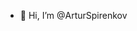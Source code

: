 - 👋 Hi, I’m @ArturSpirenkov


<!---
ArturSpirenkov/ArturSpirenkov is a ✨ special ✨ repository because its `README.md` (this file) appears on your GitHub profile.
You can click the Preview link to take a look at your changes.
--->
